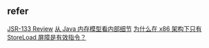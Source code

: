 

## refer
[JSR-133 Review](https://zhuanlan.zhihu.com/p/75509358)
[从 Java 内存模型看内部细节](https://zhuanlan.zhihu.com/p/71589870)
[为什么在 x86 架构下只有 StoreLoad 屏障是有效指令？](https://zhuanlan.zhihu.com/p/81555436)